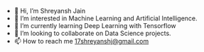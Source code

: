 - 👋 Hi, I’m Shreyansh Jain
- 👀 I’m interested in Machine Learning and Artificial Intelligence.
- 🌱 I’m currently learning Deep Learning with Tensorflow
- 💞️ I’m looking to collaborate on Data Science projects.
- 📫 How to reach me 17shreyanshj@gmail.com

<!---
Shreyanshjain1708/Shreyanshjain1708 is a ✨ special ✨ repository because its `README.md` (this file) appears on your GitHub profile.
You can click the Preview link to take a look at your changes.
--->
